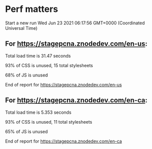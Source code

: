 # Perf matters


Start a new run
Wed Jun 23 2021 06:17:56 GMT+0000 (Coordinated Universal Time)








## For https://stagepcna.znodedev.com/en-us: 


Total load time is 31.47 seconds


93% of CSS is unused, 15 total stylesheets


68% of JS is unused


End of report for https://stagepcna.znodedev.com/en-us




## For https://stagepcna.znodedev.com/en-ca: 


Total load time is 5.353 seconds


93% of CSS is unused, 11 total stylesheets


65% of JS is unused


End of report for https://stagepcna.znodedev.com/en-ca
